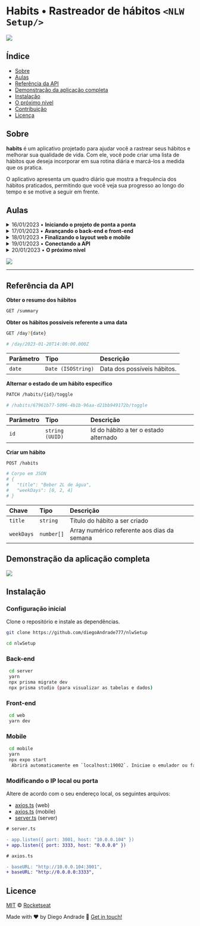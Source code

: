 # Habits • Rastreador de hábitos `<NLW Setup/>`

![](./.github/banner1.png)

## Índice

- [Sobre](#sobre)
- [Aulas](#aulas)
- [Referência da API](#referência-da-api)
- [Demonstração da aplicação completa](#demonstração-da-aplicação-completa)
- [Instalação](#instalação)
- [O próximo nível](#o-próximo-nível)
- [Contribuição](#contribuição)
- [Licença](#licença)

## Sobre

**habits** é um aplicativo projetado para ajudar você a rastrear seus hábitos e melhorar sua qualidade de vida. Com ele, você pode criar uma lista de hábitos que deseja incorporar em sua rotina diária e marcá-los a medida que os pratica.

O aplicativo apresenta um quadro diário que mostra a frequência dos hábitos praticados, permitindo que você veja sua progresso ao longo do tempo e se motive a seguir em frente.

## Aulas

<details>
  <summary>16/01/2023 • <b>Iniciando o projeto de ponta a ponta</b></summary>
    Foi ensinado de forma rápida a base dos 3 apps que serão desenvolvidos. Logo no início foi apresentado a configuração do servidor com a biblioteca fastify, em seguida a criação com projeto React com Vite e o uso do Tailwind e por último, a criação e configuração do app mobile com Expo e React Native.
</details>

<details>
  <summary>17/01/2023 • <b>Avançando o back-end e front-end</b></summary>
    Foi ensinada a criação de rotas no backend e também a validação de dados com zod e integração ao banco de dados com prisma. No Frontend foi criado novos componentes e ensinado técnicas para lidar com datas e resolver dificuldades específicas do projeto. Por último no app mobile, a utilização do Nativewind para estilização como a do Tailwind na web, também foram adicionados componentes novos e reaproveitado algumas funções da web para lidar com datas.
</details>

<details>
  <summary>18/01/2023 • <b>Finalizando o layout web e mobile</b></summary>
    Foram concluídas as últimas duas rotas do backend e ensinado o momento certo de se compor query SQL a mão. No frontend foi ensinado o uso da biblioteca Radix-UI para criação de componentes com acessibilidade pré configurada e técnicas para estilização com classes condicionais usando o pacote clsx. Por último no app mobile foi ensinado a criação de novas telas e a navegação usando o React Navigator, também foi ensinado a passar propriedades por contexto entre rotas.
</details>

<details>
  <summary>19/01/2023 • <b>Conectando a API</b></summary>
    Nessa aula o foco foi nos dois projetos frontend, web e mobile. Foi ensinado a buscar dados da API construída no backend usando o useEffect e axios, assim como a transmissão de dados do formulário para a API e toda a integração dos dados recebidos para compor a interface do app web. No app mobile foi feito um processo muito semelhante onde os dados do backend foram conectados com a interface e as informações do formulário de criação de hábito transmitidas para API.
</details>

<details>
  <summary>20/01/2023 • <b>O próximo nível</b></summary>
    Foi concluída toda a integração dos dados com a lista de hábitos exibida no gráfico diário tanto da web, quanto do mobile. Também foram feitas algumas modificações no estilo e animações para que as operações que fossem apresentadas de forma suave.
</details>

![](./.github/banner2.png)

---

## Referência da API

**Obter o resumo dos hábitos**

```bash
GET /summary
```

**Obter os hábitos possíveis referente a uma data**

```bash
GET /day?{date}

# /day/2023-01-20T14:00:00.000Z
```

| Parâmetro | Tipo               | Descrição                   |
| :-------- | :----------------- | :-------------------------- |
| `date`    | `Date (ISOString)` | Data dos possíveis hábitos. |

**Alternar o estado de um hábito específico**

```bash
PATCH /habits/{id}/toggle

# /habits/67961b77-5096-4b1b-96aa-d21bb949172b/toggle
```

| Parâmetro | Tipo            | Descrição                             |
| :-------- | :-------------- | :------------------------------------ |
| `id`      | `string (UUID)` | Id do hábito a ter o estado alternado |

**Criar um hábito**

```bash
POST /habits

# Corpo em JSON
# {
#   "title": "Beber 2L de água",
#   "weekDays": [0, 2, 4]
# }
```

| Chave      | Tipo       | Descrição                                   |
| :--------- | :--------- | :------------------------------------------ |
| `title`    | `string`   | Título do hábito a ser criado               |
| `weekDays` | `number[]` | Array numérico referente aos dias da semana |

## Demonstração da aplicação completa

![](./.github/demo.gif)

## Instalação

### Configuração inicial

Clone o repositório e instale as dependências.

```bash
git clone https://github.com/diegoAndrade777/nlwSetup

cd nlwSetup

```
### Back-end

```bash
 cd server
 yarn
 npx prisma migrate dev
 npx prisma studio (para visualizar as tabelas e dados)

```
### Front-end

```bash
 cd web
 yarn dev
```
### Mobile

```bash
 cd mobile
 yarn
 npx expo start
  Abrirá automaticamente em `localhost:19002`. Iniciae o emulador ou faça o download do *ExpoGo* na Play Store ou App Store e scaneie o QR Code.
```

### Modificando o IP local ou porta

Altere de acordo com o seu endereço local, os seguintes arquivos:

- [axios.ts](./apps/web/src/lib/axios.ts) (web)
- [axios.ts](./apps/mobile/src/lib/axios.ts) (mobile)
- [server.ts](./apps/server/src/server.ts) (server)

```diff
# server.ts

- app.listen({ port: 3001, host: "10.0.0.104" })
+ app.listen({ port: 3333, host: "0.0.0.0" })

# axios.ts

- baseURL: "http://10.0.0.104:3001",
+ baseURL: "http://0.0.0.0:3333",
```

## Licence

[MIT](./LICENSE) &copy; [Rocketseat](https://rocketseat.com.br/)

Made with ♥ by Diego Andrade :wave: [Get in touch!](https://www.linkedin.com/in/diego-rodrigo-de-andrade-98a0271a0/)
